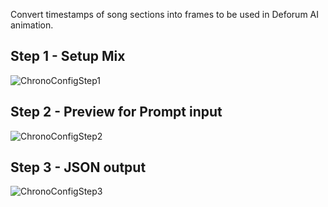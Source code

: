 Convert timestamps of song sections into frames to be used in Deforum AI animation.

## Step 1 - Setup Mix

![ChronoConfigStep1](https://github.com/user-attachments/assets/783e6d91-c4a0-40d9-9963-681435be4ed1)

## Step 2 - Preview for Prompt input

![ChronoConfigStep2](https://github.com/user-attachments/assets/02516025-e77d-493b-9849-c1e92e718534)

## Step 3 - JSON output

![ChronoConfigStep3](https://github.com/user-attachments/assets/1c51465b-21e4-43d5-8e0e-9d6bdf003153)
